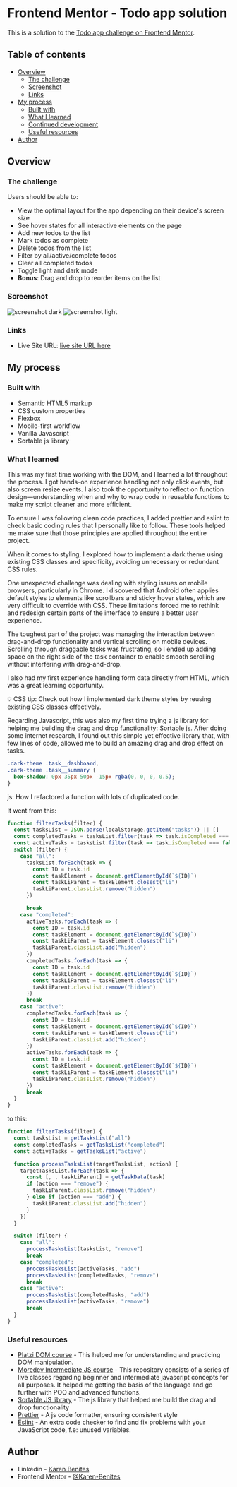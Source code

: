# Frontend Mentor - Todo app solution

This is a solution to the [Todo app challenge on Frontend Mentor](https://www.frontendmentor.io/challenges/todo-app-Su1_KokOW).

## Table of contents

- [Overview](#overview)
  - [The challenge](#the-challenge)
  - [Screenshot](#screenshot)
  - [Links](#links)
- [My process](#my-process)
  - [Built with](#built-with)
  - [What I learned](#what-i-learned)
  - [Continued development](#continued-development)
  - [Useful resources](#useful-resources)
- [Author](#author)

## Overview

### The challenge

Users should be able to:

- View the optimal layout for the app depending on their device's screen size
- See hover states for all interactive elements on the page
- Add new todos to the list
- Mark todos as complete
- Delete todos from the list
- Filter by all/active/complete todos
- Clear all completed todos
- Toggle light and dark mode
- **Bonus**: Drag and drop to reorder items on the list

### Screenshot

![screenshot dark](./assets/images/screenshot-dark.png)
![screenshot light](./assets/images/Screenshot-light.png)

### Links

<!-- - Solution URL: [Add solution URL here](https://your-solution-url.com) -->

- Live Site URL: [live site URL here](https://karen-benites.github.io/todo-app-main/)

## My process

### Built with

- Semantic HTML5 markup
- CSS custom properties
- Flexbox
- Mobile-first workflow
- Vanilla Javascript
- Sortable js library

### What I learned

This was my first time working with the DOM, and I learned a lot throughout the process. I got hands-on experience handling not only click events, but also screen resize events. I also took the opportunity to reflect on function design—understanding when and why to wrap code in reusable functions to make my script cleaner and more efficient.

To ensure I was following clean code practices, I added prettier and eslint to check basic coding rules that I personally like to follow. These tools helped me make sure that those principles are applied throughout the entire project.

When it comes to styling, I explored how to implement a dark theme using existing CSS classes and specificity, avoiding unnecessary or redundant CSS rules.

One unexpected challenge was dealing with styling issues on mobile browsers, particularly in Chrome. I discovered that Android often applies default styles to elements like scrollbars and sticky hover states, which are very difficult to override with CSS. These limitations forced me to rethink and redesign certain parts of the interface to ensure a better user experience.

The toughest part of the project was managing the interaction between drag-and-drop functionality and vertical scrolling on mobile devices. Scrolling through draggable tasks was frustrating, so I ended up adding space on the right side of the task container to enable smooth scrolling without interfering with drag-and-drop.

I also had my first experience handling form data directly from HTML, which was a great learning opportunity.

💡 CSS tip: Check out how I implemented dark theme styles by reusing existing CSS classes effectively.

Regarding Javascript, this was also my first time trying a js library for helping me building the drag and drop functionality: Sortable js. After doing some internet research, I found out this simple yet effective library that, with few lines of code, allowed me to build an amazing drag and drop effect on tasks.

```css
.dark-theme .task__dashboard,
.dark-theme .task__summary {
  box-shadow: 0px 35px 50px -15px rgba(0, 0, 0, 0.5);
}
```

js: How I refactored a function with lots of duplicated code.

It went from this:

```js
function filterTasks(filter) {
  const tasksList = JSON.parse(localStorage.getItem("tasks")) || []
  const completedTasks = tasksList.filter(task => task.isCompleted === true)
  const activeTasks = tasksList.filter(task => task.isCompleted === false)
  switch (filter) {
    case "all":
      tasksList.forEach(task => {
        const ID = task.id
        const taskElement = document.getElementById(`${ID}`)
        const taskLiParent = taskElement.closest("li")
        taskLiParent.classList.remove("hidden")
      })

      break
    case "completed":
      activeTasks.forEach(task => {
        const ID = task.id
        const taskElement = document.getElementById(`${ID}`)
        const taskLiParent = taskElement.closest("li")
        taskLiParent.classList.add("hidden")
      })
      completedTasks.forEach(task => {
        const ID = task.id
        const taskElement = document.getElementById(`${ID}`)
        const taskLiParent = taskElement.closest("li")
        taskLiParent.classList.remove("hidden")
      })
      break
    case "active":
      completedTasks.forEach(task => {
        const ID = task.id
        const taskElement = document.getElementById(`${ID}`)
        const taskLiParent = taskElement.closest("li")
        taskLiParent.classList.add("hidden")
      })
      activeTasks.forEach(task => {
        const ID = task.id
        const taskElement = document.getElementById(`${ID}`)
        const taskLiParent = taskElement.closest("li")
        taskLiParent.classList.remove("hidden")
      })
      break
  }
}
```

to this:

```js
function filterTasks(filter) {
  const tasksList = getTasksList("all")
  const completedTasks = getTasksList("completed")
  const activeTasks = getTasksList("active")

  function processTasksList(targetTasksList, action) {
    targetTasksList.forEach(task => {
      const [, , taskLiParent] = getTaskData(task)
      if (action === "remove") {
        taskLiParent.classList.remove("hidden")
      } else if (action === "add") {
        taskLiParent.classList.add("hidden")
      }
    })
  }

  switch (filter) {
    case "all":
      processTasksList(tasksList, "remove")
      break
    case "completed":
      processTasksList(activeTasks, "add")
      processTasksList(completedTasks, "remove")
      break
    case "active":
      processTasksList(completedTasks, "add")
      processTasksList(activeTasks, "remove")
      break
  }
}
```

### Useful resources

- [Platzi DOM course](https://platzi.com/cursos/document-object-model/) - This helped me for understanding and practicing DOM manipulation.
- [Moredev Intermediate JS course](https://github.com/mouredev/hello-javascript) - This repository consists of a series of live classes regarding beginner and intermediate javascript concepts for all purposes. It helped me getting the basis of the language and go further with POO and advanced functions.
- [Sortable JS library](https://sortablejs.github.io/Sortable/) - The js library that helped me build the drag and drop functionality
- [Prettier](https://prettier.io/docs/install) - A js code formatter, ensuring consistent style
- [Eslint](https://eslint.org/) - An extra code checker to find and fix problems with your JavaScript code, f.e: unused variables.

## Author

- Linkedin - [Karen Benites](https://www.linkedin.com/in/karenlbenites/)
- Frontend Mentor - [@Karen-Benites](https://www.frontendmentor.io/profile/Karen-Benites)
